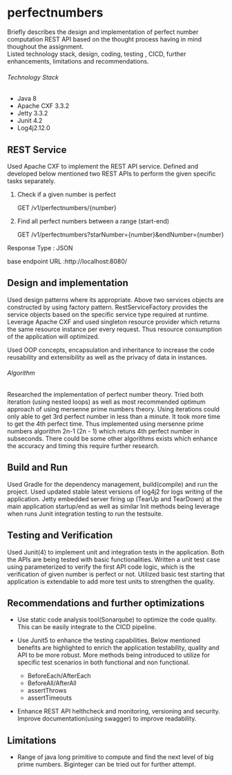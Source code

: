 # perfectnumbers

Briefly describes the design and implementation of perfect number computation REST API based on the thought process having in mind thoughout the assignment.  
Listed technology stack, design, coding, testing , CICD, further enhancements, limitations and recommendations.  

###### Technology Stack
- Java 8
- Apache CXF 3.3.2
- Jetty  3.3.2
- Junit 4.2
- Log4j2.12.0


## REST Service 

Used Apache CXF to implement the REST API service. Defined and developed below mentioned two REST APIs to perform the given specific tasks separately.

1. Check if a given number is perfect

    GET /v1/perfectnumbers/{number}

2. Find all perfect numbers between a range (start-end)

    GET /v1/perfectnumbers?starNumber={number}&endNumber={number}

Response Type : JSON

base endpoint URL :http://localhost:8080/

## Design and implementation

Used design patterns where its appropriate. Above two services objects are constructed by using factory pattern. RestServiceFactory provides the service objects based on the specific service type required at runtime.
Leverage Apache CXF and used singleton resource provider which returns the same resource instance per every request. Thus resource consumption of the application will optimized.  

Used OOP concepts, encapsulation and inheritance to increase the code reusability and extensibility as well as the privacy of data in instances.   

###### Algorithm
Researched the implementation of perfect number theory. Tried both iteration (using nested loops) as well as most recommended optimum approach of using mersenne prime numbers theory. Using iterations could only able to get 3rd perfect number in less than a minute. It took more time to get the 4th perfect time. Thus implemented using mersenne prime numbers algorithm 2n-1 (2n - 1) which retuns 4th perfect number in subseconds. There could be some other algorithms exists which enhance the accuracy and timing this require further research.    

## Build and Run

Used Gradle for the dependency management, build(compile) and run the project. Used updated stable latest versions of log4j2 for logs writing of the application.  Jetty embedded server firing up (TearUp and TearDown)  at the main application startup/end as well as similar Init methods being leverage when runs Junit integration testing to run the testsuite. 



## Testing and Verification

Used Junit(4) to implement unit and integration tests in the application. Both the APIs are being tested with basic functionalities.  Written a unit test case using parameterized to verify the first API code logic, which is the verification of given number is perfect or not. Utilized basic test starting that application is extendable to add more test units to strengthen the quality.

## Recommendations and further optimizations

- Use static code analysis tool(Sonarqube) to optimize the code quality. This can be easily integrate to the CICD pipeline. 

- Use Junit5 to enhance the testing capabilities. Below mentioned benefits are highlighted to enrich the application testability, quality and API to be more robust. 
More methods being introduced to utilize for specific test scenarios in both functional and non functional. 
  - BeforeEach/AfterEach
  - BeforeAll/AfterAll
  - assertThrows
  - assertTimeouts


-  Enhance REST API helthcheck and monitoring, versioning and security. Improve documentation(using swagger) to improve readability.

## Limitations
- Range of java long primitive to compute and find the next level of big prime numbers. Biginteger can be tried out for further attempt. 
